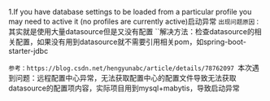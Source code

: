 1.If you have database settings to be loaded from a particular profile you may need to active it (no profiles are currently active)启动异常
``出现问题原因：
``其实就是使用大量datasource但是又没有配置
``解决方法：检查datasource的相关配置，如果没有用到datasource就不需要引用相关pom，如spring-boot-starter-jdbc

``参考：https://blog.csdn.net/hengyunabc/article/details/78762097
``本次遇到问题：远程配置中心异常，无法获取配置中心的配置文件导致无法获取datasource的配置项内容，实际项目用到mysql+mabytis，导致启动异常
